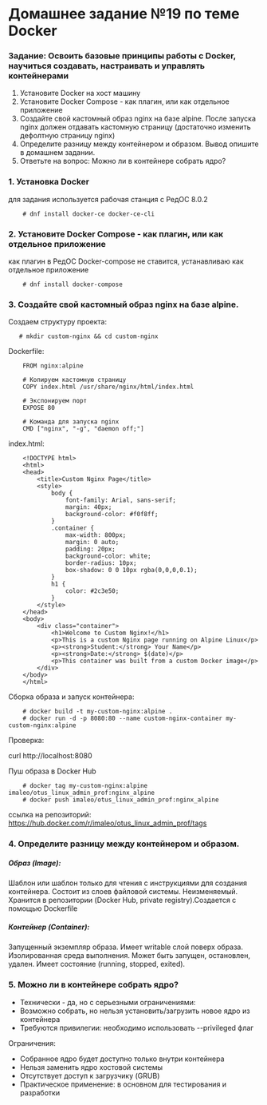 # Домашнее задание №19 по теме Docker

### Задание: Освоить базовые принципы работы с Docker, научиться создавать, настраивать и управлять контейнерами

1. Установите Docker на хост машину
2. Установите Docker Compose - как плагин, или как отдельное приложение
3. Создайте свой кастомный образ nginx на базе alpine. После запуска nginx должен отдавать кастомную страницу (достаточно изменить дефолтную страницу nginx)
4. Определите разницу между контейнером и образом. Вывод опишите в домашнем задании.
5. Ответьте на вопрос: Можно ли в контейнере собрать ядро?



### 1. Установка Docker

для задания используется рабочая станция с РедОС 8.0.2

        # dnf install docker-ce docker-ce-cli

### 2. Установите Docker Compose - как плагин, или как отдельное приложение

как плагин в РедОC Docker-compose не ставится, устанавливаю как отдельное приложение

        # dnf install docker-compose
        
### 3. Создайте свой кастомный образ nginx на базе alpine.

Создаем структуру проекта:

       # mkdir custom-nginx && cd custom-nginx

Dockerfile:

        FROM nginx:alpine

        # Копируем кастомную страницу
        COPY index.html /usr/share/nginx/html/index.html

        # Экспонируем порт
        EXPOSE 80

        # Команда для запуска nginx
        CMD ["nginx", "-g", "daemon off;"]

index.html:

        <!DOCTYPE html>
        <html>
        <head>
            <title>Custom Nginx Page</title>
            <style>
                body {
                    font-family: Arial, sans-serif;
                    margin: 40px;
                    background-color: #f0f8ff;
                }
                .container {
                    max-width: 800px;
                    margin: 0 auto;
                    padding: 20px;
                    background-color: white;
                    border-radius: 10px;
                    box-shadow: 0 0 10px rgba(0,0,0,0.1);
                }
                h1 {
                    color: #2c3e50;
                }
            </style>
        </head>
        <body>
            <div class="container">
                <h1>Welcome to Custom Nginx!</h1>
                <p>This is a custom Nginx page running on Alpine Linux</p>
                <p><strong>Student:</strong> Your Name</p>
                <p><strong>Date:</strong> $(date)</p>
                <p>This container was built from a custom Docker image</p>
            </div>
        </body>
        </html>

Сборка образа и запуск контейнера:

        # docker build -t my-custom-nginx:alpine .
        # docker run -d -p 8080:80 --name custom-nginx-container my-custom-nginx:alpine

Проверка:

curl http://localhost:8080

Пуш образа в Docker Hub

        # docker tag my-custom-nginx:alpine imaleo/otus_linux_admin_prof:nginx_alpine
        # docker push imaleo/otus_linux_admin_prof:nginx_alpine


ссылка на репозиторий: https://hub.docker.com/r/imaleo/otus_linux_admin_prof/tags

### 4. Определите разницу между контейнером и образом.

##### Образ (Image):

Шаблон или шаблон только для чтения с инструкциями для создания контейнера. Состоит из слоев файловой системы. Неизменяемый. Хранится в репозитории (Docker Hub, private registry).Создается с помощью Dockerfile

##### Контейнер (Container):

Запущенный экземпляр образа. Имеет writable слой поверх образа. Изолированная среда выполнения. Может быть запущен, остановлен, удален. Имеет состояние (running, stopped, exited).

### 5. Можно ли в контейнере собрать ядро?

- Технически - да, но с серьезными ограничениями:
- Возможно собрать, но нельзя установить/загрузить новое ядро из контейнера
- Требуются привилегии: необходимо использовать --privileged флаг

Ограничения:

- Собранное ядро будет доступно только внутри контейнера
- Нельзя заменить ядро хостовой системы
- Отсутствует доступ к загрузчику (GRUB)
- Практическое применение: в основном для тестирования и разработки
